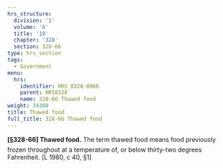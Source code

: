 ```yaml
---
hrs_structure:
  division: '1'
  volume: '6'
  title: '19'
  chapter: '328'
  section: 328-66
type: hrs_section
tags:
  - Government
menu:
  hrs:
    identifier: HRS_0328-0066
    parent: HRS0328
    name: 328-66 Thawed food
weight: 34300
title: Thawed food
full_title: 328-66 Thawed food
---
```

**[§328-66] Thawed food.** The term thawed food means food previously frozen throughout at a temperature of, or below thirty-two degrees Fahrenheit. [L 1980, c 40, §1]